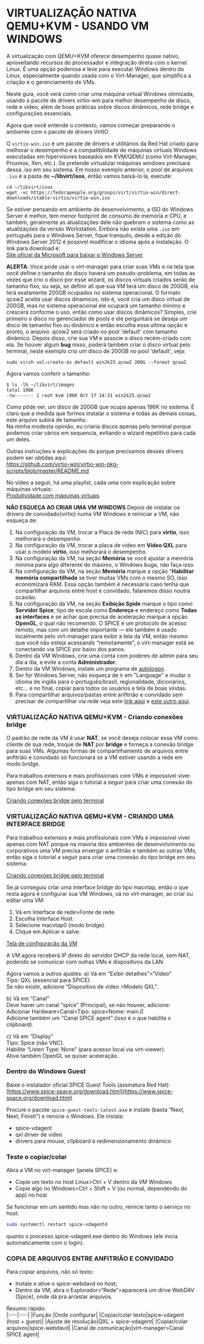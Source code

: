 # VIRTUALIZAÇÃO NATIVA QEMU+KVM - USANDO VM WINDOWS
A virtualização com QEMU+KVM oferece desempenho quase nativo, aproveitando recursos do processador e integração direta com o kernel Linux. É uma opção poderosa e leve para executar Windows dentro do Linux, especialmente quando usada com o Virt-Manager, que simplifica a criação e o gerenciamento de VMs.

Neste guia, você verá como criar uma máquina virtual Windows otimizada, usando o pacote de drivers virtio-win para melhor desempenho de disco, rede e vídeo, além de boas práticas sobre discos dinâmicos, rede bridge e configurações essenciais.

Agora que você entende o contexto, vamos começar preparando o ambiente com o pacote de drivers VirtIO.

O `virtio-win.iso` é um pacote de drivers e utilitários da Red Hat criado para melhorar o desempenho e a compatibilidade de máquinas virtuais Windows executadas em hipervisores baseados em KVM/QEMU (como Virt-Manager, Proxmox, Xen, etc.).
Se pretende virtualizar máquinas windows precisará dessa .iso em seu sistema. Em nosso exemplo anterior, o pool de arquivos `.iso` é a pasta de **~/libvirt/isos**, então vamos baixá-lo lá, execute:  
```
cd ~/libvirt/isos
wget -vc https://fedorapeople.org/groups/virt/virtio-win/direct-downloads/stable-virtio/virtio-win.iso
```

Se estiver pensando em ambiente de desenvolvimento, a ISO do Windows Server é melhor, tem menor footprint de consumo de memória e CPU, e também, geralmente as atualizações dele não quebram o sistema como as atualizações da versão Workstation. Embora não exista uma `.iso` em português para o Windows Server, fique tranquilo, desde a edição do Windows Server 2012 é possivel modificar o idioma após a instalação. O link para download é:  
[Site oficial da Microsoft para baixar o Windows Server](https://www.microsoft.com/pt-br/evalcenter/download-windows-server-2025)  


**ALERTA**: Voce pode usar o virt-manager para criar suas VMs e na tela que você define o tamanho do disco haverá um pseudo-problema, em todas as vezes que crio o disco por esse wizard, os discos virtuais criados serão de tamanho fixo, ou seja, se definir alí que sua VM terá um disco de 200GB, ela terá exatamente 200GB ocupados no sistema operacional. O formato qcow2 aceita usar discos dinamicos, isto é, você cria um disco virtual de 200GB, mas no sistema operacional ele ocupará um tamanho mínimo e crescerá conforme o uso, então como usar discos dinâmicos? Simples, crie primeiro o disco no gerenciador de pools e ele perguntará se deseja um disco de tamanho fixo ou dinâmico e então escolha essa ultima opção e pronto, o arquivo .qcow2 será criado no pool 'default' com tamanho dinâmico. Depois disso, crie sua VM e associe o disco recém-criado com ela. Se houver algum **bug** nisso, poderá também criar o disco virtual pelo terminal, neste exemplo crio um disco de 200GB no pool 'default', veja:  
```
sudo virsh vol-create-as default win2k25.qcow2 200G --format qcow2
```
Agora vamos conferir o tamanho:  
```
$ ls -lh ~/libvirt/images
total 196K
-rw------- 1 root kvm 196K Oct 17 14:31 win2k25.qcow2
```
Como pôde ver, um disco de 200GB que ocupa apenas 196K no sistema. É claro que a medida que formos instalar o sistema e todas as demais coisas, este arquivo subirá de tamanho.  
Na minha modesta opinião, eu criaria discos apenas pelo terminal porque podemos criar vários em sequencia, evitando o wizard repetitivo para cada um deles.  

Outras instruções e explicações do porque precisamos desses drivers podem ser obtidas aqui:   
https://github.com/virtio-win/virtio-win-pkg-scripts/blob/master/README.md   

No vídeo a seguir, há uma playlist, cada uma com explicação sobre máquinas virtuais:  
[Produtividade com máquinas virtuais](https://youtu.be/8swg8mDQ9SA?si=HZC7vKnrx7ZxmCfE)  

**NÃO ESQUEÇA AO CRIAR UMA VM WINDOWS**
Depois de instalar os drivers de convidado(virtio) numa VM Windows e reiniciar a VM, não esqueça de:  
1. Na configuração da VM, trocar a Placa de rede (NIC) para **virtio**, isso melhorará o desempenho.  
2. Na configuração da VM, trocar a placa de vídeo em **Vídeo QXL** para usar o modelo **virtio**, isso melhorará o desempenho.  
3. Na configuração da VM, na seção **Memória** se você ajustar a memória minima para algo diferente do máximo, o Windows buga, não faça isso.  
4. Na configuração da VM, na seção **Memória** marque a opção "**Habilitar memória compartilhada** se tiver muitas VMs com o mesmo SO, isso economizará RAM. Essa opção também é necessária caso tenha que compartilhar arquivos entre host e convidado, falaremos disso noutra ocasião.  
5. Na configuração da VM, na seção **Exibição Spide** marque o tipo como **Servidor Spice**, tipo de escula como **Endereço** e endereço como **Todas as interfaces** e se achar que precisa de aceleração marque a opção **OpenGL**, o qual não recomendo. O SPICE é um protocolo de acesso remoto, mas com um detalhe importante — ele também é usado localmente pelo virt-manager para exibir a tela da VM, então mesmo que você não esteja acessando “remotamente”, o virt-manager está se conectando via SPICE por baixo dos panos.  
6. Dentro da VM Windows, crie uma conta com poderes de admin para seu dia a dia, e evite a conta **Administrador**.  
7. Dentro da VM Windows, instale um programa de [autologon](https://learn.microsoft.com/pt-br/sysinternals/downloads/autologon).  
8. Ser for Windows Server, não esqueça de ir em "Language" e mudar o idioma de inglês para o português/brasil, regionalidade, dicionários, etc... e no final, copiar para todos os usuários e tela de boas vindas.  
9. Para compartilhar arquivos/pastas entre anfitrião e convidado sem precisar de compartilhar via rede veja este [link aqui](https://www.debugpoint.com/share-folder-virt-manager/) e [este outro aqui](https://www.debugpoint.com/kvm-share-folder-windows-guest/#google_vignette).
        
 

### VIRTUALIZAÇÃO NATIVA QEMU+KVM - Criando conexões bridge
O padrão de rede da VM é usar **NAT**, se você deseja colocar essa VM como cliente de sua rede, troque de **NAT** por **bridge** e forneça a conexão bridge para suas VMs. Algumas formas de compartilhamento de arquivos entre anfitrião e convidado só funcionará se a VM estiver usando a rede em modo bridge.  

Para trabalhos extensos e mais profissionais com VMs é impossivel viver apenas com NAT, então siga o tutorial a seguir para criar uma conexão do tipo bridge em seu sistema:  

[Criando conexões bridge pelo terminal](debian_qemu_kvm_bridge.md)  
  
### VIRTUALIZAÇÃO NATIVA QEMU+KVM - CRIANDO UMA INTERFACE BRIDGE
Para trabalhos extensos e mais profissionais com VMs é impossivel viver apenas com NAT porque na maioria dos ambientes de desenvolvimento ou corporativos uma VM precisa enxergar o anfitrião e também as outras VMs, então siga o tutorial a seguir para criar uma conexão do tipo bridge em seu sistema:  

[Criando conexões bridge pelo terminal](debian_qemu_kvm_bridge.md)   

Se já conseguiu criar uma interface bridge do tipo macvtap, então o que resta agora é configurar sua VM Windows, vá no virt-manager, ao criar ou editar uma VM:  

1. Vá em Interface de rede>Fonte de rede.
2. Escolha Interface Host.
3. Selecione macvtap0 (modo bridge).
4. Clique em Aplicar e salve.

[Tela de configuração da VM](../img/debian_qemu_kvm_bridge1.png)

A VM agora receberá IP direto do servidor DHCP da rede local, sem NAT, podendo se comunicar com outras VMs e dispositivos da LAN.

Agora vamos a outros ajustes:
a) Vá em “Exibir detalhes”>“Vídeo”  
Tipo: QXL (essencial para SPICE).  
Se não existir, adicione “Dispositivo de vídeo >Modelo QXL”.  

b) Vá em “Canal”  
Deve haver um canal “spice” (Principal), se não houver, adicione:  
Adicionar Hardware>Canal>Tipo: spice>Nome: main.0  
Adicione também um “Canal SPICE agent” (isso é o que habilita o clipboard).  

c) Vá em “Display”  
Tipo: Spice (não VNC).  
Habilite “Listen Type: None” (para acesso local via virt-viewer).  
Ative também OpenGL se quiser aceleração.  

### Dentro do Windows Guest
Baixe o instalador oficial SPICE Guest Tools (assinatura Red Hat):
[https://www.spice-space.org/download.html](https://www.spice-space.org/download.html)

Procure o pacote `spice-guest-tools-latest.exe` e instale (basta “Next, Next, Finish”) e reinicie o Windows. Ele instala:
* spice-vdagent
* qxl driver de vídeo
* drivers para mouse, clipboard e redimensionamento dinâmico

### Teste o copiar/colar

Abra a VM no virt-manager (janela SPICE) e:
* Copie um texto no host Linux>Ctrl + V dentro da VM Windows   
* Copie algo no Windows>Ctrl + Shift + V (ou normal, dependendo do app) no host   

Se funcionar em um sentido mas não no outro, reinicie tanto o serviço no host:
```bash
sudo systemctl restart spice-vdagentd
```
quanto o processo spice-vdagent.exe dentro do Windows (ele inicia automaticamente com o login).  

### COPIA DE ARQUIVOS ENTRE ANFITRIÃO E CONVIDADO
Para copiar arquivos, não só texto:  
* Instale e ative o spice-webdavd no host;
*  Dentro da VM, abra o Explorador>“Rede”>aparecerá um drive WebDAV (Spice), onde dá pra arrastar arquivos.  

Resumo rápido:   
|:---|:---|
|Função	|Onde configurar|
|Copiar/colar texto|spice-vdagent (host + guest)|
|Ajuste de resolução|QXL + spice-vdagent|
|Copiar/colar arquivos|spice-webdavd|
|Canal de comunicação|virt-manager>Canal SPICE agent|
